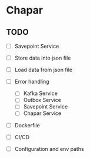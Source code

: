 # Chapar


## TODO

- [ ]  Savepoint Service
  - [ ]  Store data into json file
  - [ ]  Load data from json file


- [ ] Error handling
  - [ ] Kafka Service
  - [ ] Outbox Service
  - [ ] Savepoint Service
  - [ ] Chapar Service

- [ ] Dockerfile
- [ ] CI/CD
- [ ] Configuration and env paths